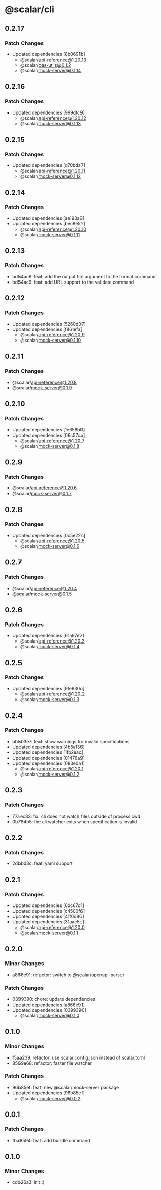 # @scalar/cli

## 0.2.17

### Patch Changes

- Updated dependencies [8b0691b]
  - @scalar/api-reference@1.20.13
  - @scalar/oas-utils@0.1.2
  - @scalar/mock-server@0.1.14

## 0.2.16

### Patch Changes

- Updated dependencies [999dfc9]
  - @scalar/api-reference@1.20.12
  - @scalar/mock-server@0.1.13

## 0.2.15

### Patch Changes

- Updated dependencies [d70bda7]
  - @scalar/api-reference@1.20.11
  - @scalar/mock-server@0.1.12

## 0.2.14

### Patch Changes

- Updated dependencies [ae193a8]
- Updated dependencies [bec8e52]
  - @scalar/api-reference@1.20.10
  - @scalar/mock-server@0.1.11

## 0.2.13

### Patch Changes

- bd54ac9: feat: add the output file argument to the format command
- bd54ac9: feat: add URL support to the validate command

## 0.2.12

### Patch Changes

- Updated dependencies [5260d07]
- Updated dependencies [f861efa]
  - @scalar/api-reference@1.20.9
  - @scalar/mock-server@0.1.10

## 0.2.11

### Patch Changes

- @scalar/api-reference@1.20.8
- @scalar/mock-server@0.1.9

## 0.2.10

### Patch Changes

- Updated dependencies [1e658b0]
- Updated dependencies [06c57ca]
  - @scalar/api-reference@1.20.7
  - @scalar/mock-server@0.1.8

## 0.2.9

### Patch Changes

- @scalar/api-reference@1.20.6
- @scalar/mock-server@0.1.7

## 0.2.8

### Patch Changes

- Updated dependencies [0c5e22c]
  - @scalar/api-reference@1.20.5
  - @scalar/mock-server@0.1.6

## 0.2.7

### Patch Changes

- @scalar/api-reference@1.20.4
- @scalar/mock-server@0.1.5

## 0.2.6

### Patch Changes

- Updated dependencies [61a97e2]
  - @scalar/api-reference@1.20.3
  - @scalar/mock-server@0.1.4

## 0.2.5

### Patch Changes

- Updated dependencies [9fe930c]
  - @scalar/api-reference@1.20.2
  - @scalar/mock-server@0.1.3

## 0.2.4

### Patch Changes

- bb503e7: feat: show warnings for invalid specifications
- Updated dependencies [4b5a136]
- Updated dependencies [1fb2eac]
- Updated dependencies [01476a9]
- Updated dependencies [083e0a1]
  - @scalar/api-reference@1.20.1
  - @scalar/mock-server@0.1.2

## 0.2.3

### Patch Changes

- 77aec33: fix: cli does not watch files outside of process.cwd
- 0b784b5: fix: cli watcher exits when specification is invalid

## 0.2.2

### Patch Changes

- 2dbbd3c: feat: yaml support

## 0.2.1

### Patch Changes

- Updated dependencies [6dc67c1]
- Updated dependencies [c4500f6]
- Updated dependencies [41f0d86]
- Updated dependencies [31aae5e]
  - @scalar/api-reference@1.20.0
  - @scalar/mock-server@0.1.1

## 0.2.0

### Minor Changes

- a866e91: refactor: switch to @scalar/openapi-parser

### Patch Changes

- 0399390: chore: update dependencies
- Updated dependencies [a866e91]
- Updated dependencies [0399390]
  - @scalar/mock-server@0.1.0

## 0.1.0

### Minor Changes

- f5aa239: refactor: use scalar.config.json instead of scalar.toml
- 8569e68: refactor: faster file watcher

### Patch Changes

- 96b85ef: feat: new @scalar/mock-server package
- Updated dependencies [96b85ef]
  - @scalar/mock-server@0.0.2

## 0.0.1

### Patch Changes

- fba8594: feat: add bundle command

## 0.1.0

### Minor Changes

- cdb26a3: init :)
